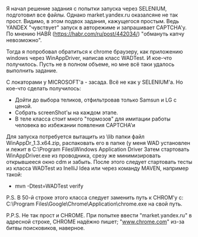 Я начал решение задания с попытки запуска через SELENIUM, подготовил все файлы. 
Однако market.yandex.ru оказалсяне не так прост. Видимо, в этом подвох задания, кажущегося простым.
Ведь YANDEX "чувствует" запуск в авторежиме и запрашивает CAPTCHA'у.
По мнению HABR (https://habr.com/ru/post/442034/) "обмануть капчу невозможно".

Тогда я попробовал обратиться к chrome браузеру, как приложению windows через WinAppDriver, написав класс WADTest.
И кое-что получилось. Пусть не в полном объеме, но мне всё таки удалось выполнить задание.

С локаторами у MICROSOFT'а - засада. Всё не как у SELENIUM'а. Но кое-что сделать получилось:
 - Дойти до выбора теликов, отфильтровав только Samsun и LG с ценой.
 - Собрать screenShot'ы на каждом этапе.
 - В теле класса стоит много "тормозов" для имитации работы человека во избежании появления CAPTCHA'и

Для запуска потребуется вытащить из \lib папки файл WinAppDr_1.3.x64.zip, распаковать его в папке (у меня WAD установлен и лежит в C:\Program Files\Windows Application Driver
Затем стартовать WinAppDriver.exe из проводника, срезу же минимизировать открывшееся окно cdm и забыть.
После этого следует стартовать тесты из класса WADTest из InelliJ Idea или через команду MAVEN, например такой:
 - mvn -Dtest=WADTest verify

P.S. В 50-й строке этого класса следует заменить путь к CHROM'у с:
C:\Program Files\Google\Chrome\Application\chrome.exe
на свой путь.

P.P.S. Не так прост и CHROME. При попытке ввести "market.yandex.ru" в адресной строке, CHROME надёжно пишет; "www.chrome.com" из-за битвы поисковиков, наверное.